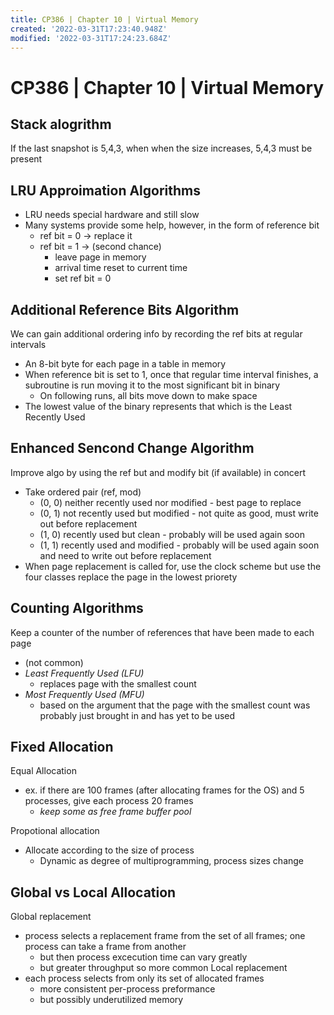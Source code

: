 ```yaml
---
title: CP386 | Chapter 10 | Virtual Memory
created: '2022-03-31T17:23:40.948Z'
modified: '2022-03-31T17:24:23.684Z'
---
```


# CP386 | Chapter 10 | Virtual Memory
## Stack alogrithm
If the last snapshot is 5,4,3, when when the size increases, 5,4,3 must be present

## LRU Approimation Algorithms
- LRU needs special hardware and still slow
- Many systems provide some help, however, in the form of reference bit
  - ref bit = 0 -> replace it
  - ref bit = 1 -> (second chance) 
    - leave page in memory
    - arrival time reset to current time
    - set ref bit = 0

## Additional Reference Bits Algorithm
We can gain additional ordering info by recording the ref bits at regular intervals
- An 8-bit byte for each page in a table in memory
- When reference bit is set to 1, once that regular time interval finishes, a subroutine is run moving it to the most significant bit in binary
  - On following runs, all bits move down to make space
- The lowest value of the binary represents that which is the Least Recently Used

## Enhanced Sencond Change Algorithm
Improve algo by using the ref but and modify bit (if available) in concert
- Take ordered pair (ref, mod)
  - (0, 0) neither recently used nor modified - best page to replace
  - (0, 1) not recently used but modified - not quite as good, must write out before replacement
  - (1, 0) recently used but clean - probably will be used again soon
  - (1, 1) recently used and modified - probably will be used again soon and need to write out before replacement
- When page replacement is called for, use the clock scheme but use the four classes replace the page in the lowest priorety

## Counting Algorithms
Keep a counter of the number of references that have been made to each page
- (not common)
- *Least Frequently Used (LFU)*
  - replaces page with the smallest count
- *Most Frequently Used (MFU)*
  - based on the argument that the page with the smallest count was probably just brought in and has yet to be used

## Fixed Allocation
Equal Allocation
- ex. if there are 100 frames (after allocating frames for the OS) and 5 processes, give each process 20 frames
  - *keep some as free frame buffer pool*

Propotional allocation
- Allocate according to the size of process
  - Dynamic as degree of multiprogramming, process sizes change

## Global vs Local Allocation
Global replacement
- process selects a replacement frame from the set of all frames; one process can take a frame from another
  - but then process excecution time can vary greatly
  - but greater throughput so more common
Local replacement
- each process selects from only its set of allocated frames
  - more consistent per-process preformance
  - but possibly underutilized memory

